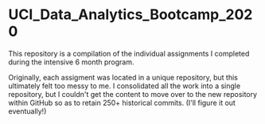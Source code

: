 # UCI_Data_Analytics_Bootcamp_2020

This repository is a compilation of the individual assignments I completed during the intensive 6 month program. 

Originally, each assigment was located in a unique repository, but this ultimately felt too messy to me. I consolidated all the work into a single repository, but I couldn't get the content to move over to the new repository within GitHub so as to retain 250+ historical commits. (I'll figure it out eventually!)
